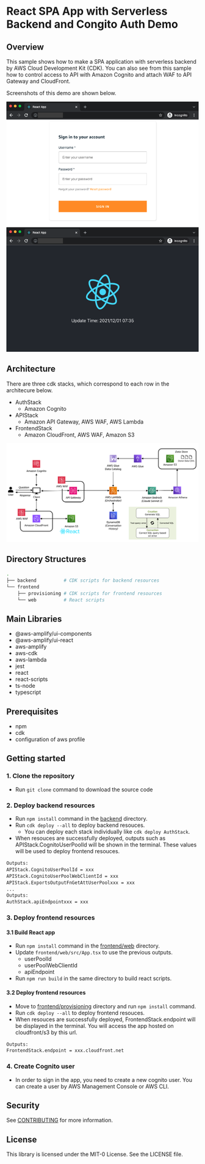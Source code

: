 # React SPA App with Serverless Backend and Congito Auth Demo

## Overview

This sample shows how to make a SPA application with serverless backend by AWS Cloud Development Kit (CDK). You can also see from this sample how to control access to API with Amazon Cognito and attach WAF to API Gateway and CloudFront.

Screenshots of this demo are shown below.

![screen-cognito](imgs/screen-cognito.png)
![screen-home](imgs/screen-home.png)

## Architecture

There are three cdk stacks, which correspond to each row in the architecure below.

- AuthStack
  - Amazon Cognito
- APIStack
  - Amazon API Gateway, AWS WAF, AWS Lambda
- FrontendStack
  - Amazon CloudFront, AWS WAF, Amazon S3

![Architecture](imgs/nlq-architecture.PNG)

## Directory Structures

```sh
.
├── backend          # CDK scripts for backend resources
└── frontend
    ├── provisioning # CDK scripts for frontend resources
    └── web          # React scripts
```

## Main Libraries

- @aws-amplify/ui-components
- @aws-amplify/ui-react
- aws-amplify
- aws-cdk
- aws-lambda
- jest
- react
- react-scripts
- ts-node
- typescript

## Prerequisites

- npm
- cdk
- configuration of aws profile

## Getting started

### 1. Clone the repository

- Run `git clone` command to download the source code

### 2. Deploy backend resources

- Run `npm install` command in the [backend](backend) directory.
- Run `cdk deploy --all` to deploy backend resouces.
  - You can deploy each stack individually like `cdk deploy AuthStack`.
- When resouces are successfully deployed, outputs such as APIStack.CognitoUserPoolId will be shown in the terminal. These values will be used to deploy frontend resouces.

```sh
Outputs:
APIStack.CognitoUserPoolId = xxx
APIStack.CognitoUserPoolWebClientId = xxx
APIStack.ExportsOutputFnGetAttUserPoolxxx = xxx
...
Outputs:
AuthStack.apiEndpointxxx = xxx
```

### 3. Deploy frontend resources

#### 3.1 Build React app

- Run `npm install` command in the [frontend/web](frontend/web) directory.
- Update `frontend/web/src/App.tsx` to use the previous outputs.
  - userPoolId
  - userPoolWebClientId
  - apiEndpoint
- Run `npm run build` in the same directory to build react scripts.

#### 3.2 Deploy frontend resources

- Move to [frontend/provisioning](frontend/provisioning) directory and run `npm install` command.
- Run `cdk deploy --all` to deploy frontend resouces.
- When resouces are successfully deployed, FrontendStack.endpoint will be displayed in the terminal. You will access the app hosted on cloudfront/s3 by this url.

```sh
Outputs:
FrontendStack.endpoint = xxx.cloudfront.net
```

### 4. Create Cognito user

- In order to sign in the app, you need to create a new cognito user. You can create a user by AWS Management Console or AWS CLI.

## Security

See [CONTRIBUTING](CONTRIBUTING.md#security-issue-notifications) for more information.

## License

This library is licensed under the MIT-0 License. See the LICENSE file.
